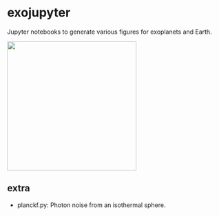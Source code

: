 # exojupyter
Jupyter notebooks to generate various figures for exoplanets and Earth.

<img src="https://github.com/HajimeKawahara/juwvid/blob/master/fig/circular.png" Titie="explanation" Width=300px>


## extra

- planckf.py: Photon noise from an isothermal sphere.
